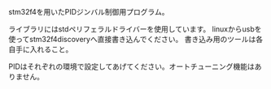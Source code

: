 stm32f4を用いたPIDジンバル制御用プログラム。

ライブラリにはstdペリフェラルドライバーを使用しています。
linuxからusbを使ってstm32f4discoveryへ直接書き込んでください。
書き込み用のツールは各自手に入れること。

PIDはそれぞれの環境で設定してあげてください。オートチューニング機能はありません。
